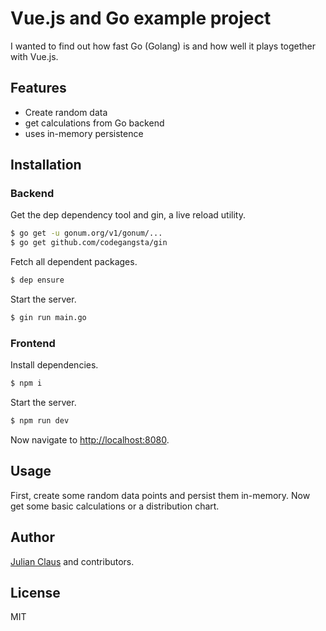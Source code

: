 # Vue.js and Go example project

I wanted to find out how fast Go (Golang) is and how well it plays together with Vue.js.

## Features

- Create random data
- get calculations from Go backend
- uses in-memory persistence

## Installation

### Backend

Get the dep dependency tool and gin, a live reload utility.

```bash
$ go get -u gonum.org/v1/gonum/...
$ go get github.com/codegangsta/gin
```

Fetch all dependent packages.

```bash
$ dep ensure
```

Start the server.

```bash
$ gin run main.go
```

### Frontend

Install dependencies.

```bash
$ npm i
```

Start the server.

```bash
$ npm run dev
```

Now navigate to [http://localhost:8080](http://localhost:8080).

## Usage

First, create some random data points and persist them in-memory. Now get some basic calculations or a distribution
chart.

## Author

[Julian Claus](https://www.julian-claus.de) and contributors.

## License

MIT
